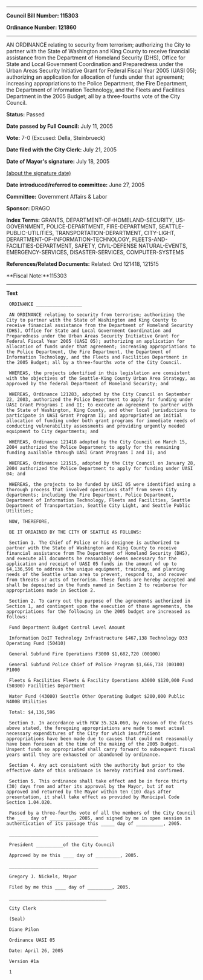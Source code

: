 

********

**Council Bill Number: 115303**
   
**Ordinance Number: 121860**
********

 AN ORDINANCE relating to security from terrorism; authorizing the City to partner with the State of Washington and King County to receive financial assistance from the Department of Homeland Security (DHS), Office for State and Local Government Coordination and Preparedness under the Urban Areas Security Initiative Grant for Federal Fiscal Year 2005 (UASI 05); authorizing an application for allocation of funds under that agreement; increasing appropriations to the Police Department, the Fire Department, the Department of Information Technology, and the Fleets and Facilities Department in the 2005 Budget; all by a three-fourths vote of the City Council.

**Status:** Passed
   
**Date passed by Full Council:** July 11, 2005
   
**Vote:** 7-0 (Excused: Della, Steinbrueck)
   
**Date filed with the City Clerk:** July 21, 2005
   
**Date of Mayor's signature:** July 18, 2005
   
[(about the signature date)](/~public/approvaldate.htm)
   
   
   
**Date introduced/referred to committee:** June 27, 2005
   
**Committee:** Government Affairs & Labor
   
**Sponsor:** DRAGO
   
   
**Index Terms:** GRANTS, DEPARTMENT-OF-HOMELAND-SECURITY, US-GOVERNMENT, POLICE-DEPARTMENT, FIRE-DEPARTMENT, SEATTLE-PUBLIC-UTILITIES, TRANSPORTATION-DEPARTMENT, CITY-LIGHT, DEPARTMENT-OF-INFORMATION-TECHNOLOGY, FLEETS-AND-FACILITIES-DEPARTMENT, SAFETY, CIVIL-DEFENSE NATURAL-EVENTS, EMERGENCY-SERVICES, DISASTER-SERVICES, COMPUTER-SYSTEMS

**References/Related Documents:** Related: Ord 121418, 121515

**Fiscal Note:**115303

********

**Text**
   
```
 ORDINANCE _________________

 AN ORDINANCE relating to security from terrorism; authorizing the City to partner with the State of Washington and King County to receive financial assistance from the Department of Homeland Security (DHS), Office for State and Local Government Coordination and Preparedness under the Urban Areas Security Initiative Grant for Federal Fiscal Year 2005 (UASI 05); authorizing an application for allocation of funds under that agreement; increasing appropriations to the Police Department, the Fire Department, the Department of Information Technology, and the Fleets and Facilities Department in the 2005 Budget; all by a three-fourths vote of the City Council.

 WHEREAS, the projects identified in this legislation are consistent with the objectives of the Seattle-King County Urban Area Strategy, as approved by the federal Department of Homeland Security; and

 WHEREAS, Ordinance 121283, adopted by the City Council on September 22, 2003, authorized the Police Department to apply for funding under UASI Grant Programs I and II; to execute an agreement to partner with the State of Washington, King County, and other local jurisdictions to participate in UASI Grant Program II; and appropriated an initial allocation of funding under both grant programs for immediate needs of conducting vulnerability assessments and providing urgently needed equipment to City departments; and

 WHEREAS, Ordinance 121418 adopted by the City Council on March 15, 2004 authorized the Police Department to apply for the remaining funding available through UASI Grant Programs I and II; and

 WHEREAS, Ordinance 121515, adopted by the City Council on January 28, 2004 authorized the Police Department to apply for funding under UASI 04; and

 WHEREAS, the projects to be funded by UASI 05 were identified using a thorough process that involved operations staff from seven City departments; including the Fire Department, Police Department, Department of Information Technology, Fleets and Facilities, Seattle Department of Transportation, Seattle City Light, and Seattle Public Utilities;

 NOW, THEREFORE,

 BE IT ORDAINED BY THE CITY OF SEATTLE AS FOLLOWS:

 Section 1. The Chief of Police or his designee is authorized to partner with the State of Washington and King County to receive financial assistance from The Department of Homeland Security (DHS), and execute all documents he reasonably deems necessary for the application and receipt of UASI 05 funds in the amount of up to $4,136,596 to address the unique equipment, training, and planning needs of the Seattle urban area to prevent, respond to, and recover from threats or acts of terrorism. These funds are hereby accepted and shall be deposited in the funds named in Section 2 to reimburse for appropriations made in Section 2.

 Section 2. To carry out the purpose of the agreements authorized in Section 1, and contingent upon the execution of those agreements, the appropriations for the following in the 2005 budget are increased as follows:

 Fund Department Budget Control Level Amount

 Information DoIT Technology Infrastructure $467,138 Technology D33 Operating Fund (50410)

 General Subfund Fire Operations F3000 $1,682,720 (00100)

 General Subfund Police Chief of Police Program $1,666,738 (00100) P1000

 Fleets & Facilities Fleets & Facility Operations A3000 $120,000 Fund (50300) Facilities Department

 Water Fund (43000) Seattle Other Operating Budget $200,000 Public N400B Utilities

 Total: $4,136,596

 Section 3. In accordance with RCW 35.32A.060, by reason of the facts above stated, the foregoing appropriations are made to meet actual necessary expenditures of the City for which insufficient appropriations have been made due to causes that could not reasonably have been foreseen at the time of the making of the 2005 Budget. Unspent funds so appropriated shall carry forward to subsequent fiscal years until they are exhausted or abandoned by ordinance.

 Section 4. Any act consistent with the authority but prior to the effective date of this ordinance is hereby ratified and confirmed.

 Section 5. This ordinance shall take effect and be in force thirty (30) days from and after its approval by the Mayor, but if not approved and returned by the Mayor within ten (10) days after presentation, it shall take effect as provided by Municipal Code Section 1.04.020.

 Passed by a three-fourths vote of all the members of the City Council the ____ day of _________, 2005, and signed by me in open session in authentication of its passage this _____ day of __________, 2005.

 _________________________________

 President __________of the City Council

 Approved by me this ____ day of _________, 2005.

 _________________________________

 Gregory J. Nickels, Mayor

 Filed by me this ____ day of _________, 2005.

 ____________________________________

 City Clerk

 (Seal)

 Diane Pilon

 Ordinance UASI 05

 Date: April 26, 2005

 Version #1a

 1

```
